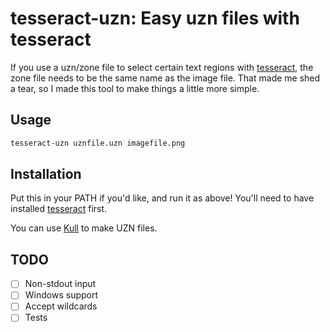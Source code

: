 # tesseract-uzn: Easy uzn files with tesseract

If you use a uzn/zone file to select certain text regions with [tesseract](https://github.com/tesseract-ocr/tesseract), the zone file needs to be the same name as the image file. That made me shed a tear, so I made this tool to make things a little more simple.

## Usage

```bash
tesseract-uzn uznfile.uzn imagefile.png
```

## Installation

Put this in your PATH if you'd like, and run it as above! You'll need to have installed [tesseract](https://github.com/tesseract-ocr/tesseract) first.

You can use [Kull](https://jsoma.github.io/kull/) to make UZN files.

## TODO

* [ ] Non-stdout input
* [ ] Windows support
* [ ] Accept wildcards
* [ ] Tests
